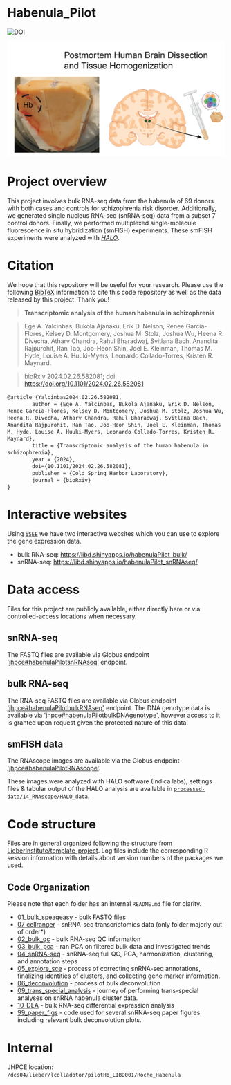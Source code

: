 # Habenula_Pilot

[![DOI](https://zenodo.org/badge/292671956.svg)](https://zenodo.org/doi/10.5281/zenodo.10525874)

![Habenula (Hb) postmortem human brain dissection.](Fig1A_inset1.png)

# Project overview

This project involves bulk RNA-seq data from the habenula of 69 donors with both cases and controls for schizophrenia risk disorder. Additionally, we generated single nucleus RNA-seq (snRNA-seq) data from a subset 7 control donors. Finally, we performed multiplexed single-molecule fluorescence in situ hybridization (smFISH) experiments. These smFISH experiments were analyzed with [_HALO_](https://indicalab.com/halo/).

# Citation

We hope that this repository will be useful for your research. Please use the following [BibTeX](https://en.wikipedia.org/wiki/BibTeX) information to cite this code repository as well as the data released by this project. Thank you!

> **Transcriptomic analysis of the human habenula in schizophrenia**

> Ege A. Yalcinbas, Bukola Ajanaku, Erik D. Nelson, Renee Garcia-Flores, Kelsey D. Montgomery, Joshua M. Stolz, Joshua Wu, Heena R. Divecha, Atharv Chandra, Rahul Bharadwaj, Svitlana Bach, Anandita Rajpurohit, Ran Tao, Joo-Heon Shin, Joel E. Kleinman, Thomas M. Hyde, Louise A. Huuki-Myers, Leonardo Collado-Torres, Kristen R. Maynard.

> bioRxiv 2024.02.26.582081; doi: <https://doi.org/10.1101/2024.02.26.582081>

```
@article {Yalcinbas2024.02.26.582081,
        author = {Ege A. Yalcinbas, Bukola Ajanaku, Erik D. Nelson, Renee Garcia-Flores, Kelsey D. Montgomery, Joshua M. Stolz, Joshua Wu, Heena R. Divecha, Atharv Chandra, Rahul Bharadwaj, Svitlana Bach, Anandita Rajpurohit, Ran Tao, Joo-Heon Shin, Joel E. Kleinman, Thomas M. Hyde, Louise A. Huuki-Myers, Leonardo Collado-Torres, Kristen R. Maynard},
        title = {Transcriptomic analysis of the human habenula in schizophrenia},
        year = {2024},
        doi={10.1101/2024.02.26.582081},
        publisher = {Cold Spring Harbor Laboratory},
        journal = {bioRxiv}
}
```

# Interactive websites

Using [`iSEE`](https://bioconductor.org/packages/iSEE/) we have two interactive websites which you can use to explore the gene expression data.

* bulk RNA-seq: https://libd.shinyapps.io/habenulaPilot_bulk/
* snRNA-seq: https://libd.shinyapps.io/habenulaPilot_snRNAseq/

# Data access

Files for this project are publicly available, either directly here or via controlled-access locations when necessary.

## snRNA-seq

The FASTQ files are available via Globus endpoint ['jhpce#habenulaPilotsnRNAseq'](https://research.libd.org/globus/jhpce_habenulaPilotsnRNAseq/index.html) endpoint.

## bulk RNA-seq

The RNA-seq FASTQ files are available via Globus endpoint ['jhpce#habenulaPilotbulkRNAseq'](https://research.libd.org/globus/jhpce_habenulaPilotbulkRNAseq/index.html) endpoint. The DNA genotype data is available via ['jhpce#habenulaPilotbulkDNAgenotype'](https://research.libd.org/globus/jhpce_habenulaPilotbulkDNAgenotype/index.html), however access to it is granted upon request given the protected nature of this data.

## smFISH data

The RNAscope images are available via the Globus endpoint ['jhpce#habenulaPilotRNAscope'](https://research.libd.org/globus/jhpce_habenulaPilotRNAscope/index.html).

These images were analyzed with HALO software (Indica labs), settings files & tabular output of the HALO analysis are available in [`processed-data/14_RNAscope/HALO_data`](https://github.com/LieberInstitute/Habenula_Pilot/tree/master/processed-data/14_RNAscope/HALO_data).

# Code structure

Files are in general organized following the structure from [LieberInstitute/template_project](https://github.com/LieberInstitute/template_project). Log files include the corresponding R session information with details about version numbers of the packages we used.

## Code Organization

Please note that each folder has an internal `README.md` file for clarity.

* [01_bulk_speaqeasy](https://github.com/LieberInstitute/Habenula_Bulk/tree/master/code/01_bulk_speaqeasy) - bulk FASTQ files     
* [07_cellranger](https://github.com/LieberInstitute/Habenula_Bulk/tree/master/code/07_cellranger) - snRNA-seq transcriptomics data (only folder majorly out of order*)    
* [02_bulk_qc](https://github.com/LieberInstitute/Habenula_Bulk/tree/master/code/02_bulk_qc) - bulk RNA-seq QC information     
* [03_bulk_pca](https://github.com/LieberInstitute/Habenula_Bulk/tree/master/code/03_bulk_pca) - ran PCA on filtered bulk data and investigated trends    
* [04_snRNA-seq](https://github.com/LieberInstitute/Habenula_Bulk/tree/master/code/04_snRNA-seq) - snRNA-seq full QC, PCA, harmonization, clustering, and annotation steps  
* [05_explore_sce](https://github.com/LieberInstitute/Habenula_Bulk/tree/master/code/05_explore_sce) - process of correcting snRNA-seq annotations, finalizing identities of clusters, and collecting gene marker information.    
* [06_deconvolution](https://github.com/LieberInstitute/Habenula_Bulk/tree/master/code/06_deconvolution) - process of bulk deconvolution  
* [09_trans_special_analysis](https://github.com/LieberInstitute/Habenula_Bulk/tree/master/code/09_trans_special_analysis) - journey of performing trans-special analyses on snRNA habenula cluster data.   
* [10_DEA](https://github.com/LieberInstitute/Habenula_Bulk/tree/master/code/10_DEA) - bulk RNA-seq differential expression analysis  
* [99_paper_figs](https://github.com/LieberInstitute/Habenula_Bulk/tree/master/code/99_paper_figs) - code used for several snRNA-seq paper figures including relevant bulk deconvolution plots. 

# Internal

JHPCE location: `/dcs04/lieber/lcolladotor/pilotHb_LIBD001/Roche_Habenula`
